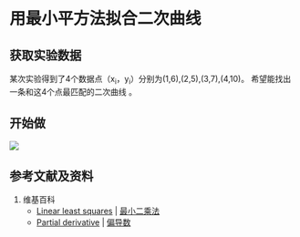 # 用最小平方法拟合二次曲线

## 获取实验数据

某次实验得到了4个数据点（x<sub>i</sub>，y<sub>i</sub>）分别为(1,6),(2,5),(3,7),(4,10)。
希望能找出一条和这4个点最匹配的二次曲线 。

## 开始做

![](/images/统计/最小平方法/用最小平方法拟合二次曲线/15a2.jpg)

## 参考文献及资料

1. 维基百科
	- [Linear least squares](https://en.wikipedia.org/wiki/Linear_least_squares) | [最小二乘法](https://zh.wikipedia.org/wiki/最小二乘法) 
	- [Partial derivative](https://en.wikipedia.org/wiki/Partial_derivative) | [偏导数](https://zh.wikipedia.org/wiki/偏导数) 